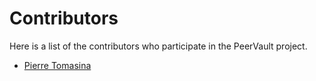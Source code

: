 # Contributors

Here is a list of the contributors who participate in the PeerVault project.

- [Pierre Tomasina](https://github.com/pierozi)

